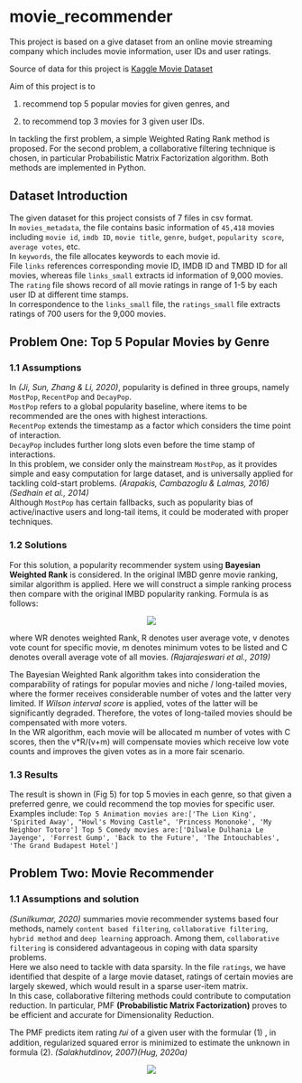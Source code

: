 # movie_recommender
 
This project is based on a give dataset from an online movie streaming company which includes movie information, user IDs and user ratings. 

Source of data for this project is [Kaggle Movie Dataset](https://www.kaggle.com/datasets/rounakbanik/the-movies-dataset)

Aim of this project is to 
1) recommend top 5 popular movies for given genres, and 

2) to recommend top 3 movies for 3 given user IDs. 

In tackling the first problem, a simple Weighted Rating Rank method is proposed. For the second problem, a collaborative filtering technique is chosen, in particular Probabilistic Matrix Factorization algorithm. Both methods are implemented in Python. 

## Dataset Introduction
The given dataset for this project consists of 7 files in csv format.   
In `movies_metadata`, the file contains basic information of `45,418` movies including `movie id`, `imdb ID`, `movie title`, `genre`, `budget`, `popularity score`, `average votes`, etc.   
In `keywords`, the file allocates keywords to each movie id.   
File `links` references corresponding movie ID, IMDB ID and TMBD ID for all movies, whereas file `links_small` extracts id information of 9,000 movies.   
The `rating` file shows record of all movie ratings in range of 1-5 by each user ID at different time stamps.   
In correspondence to the `links_small` file, the `ratings_small` file extracts ratings of 700 users for the 9,000 movies.  

## Problem One: Top 5 Popular Movies by Genre
### 1.1 Assumptions 
In *(Ji, Sun, Zhang & Li, 2020)*, popularity is defined in three groups, namely `MostPop`, `RecentPop` and `DecayPop`.   
`MostPop` refers to a global popularity baseline, where items to be recommended are the ones with highest interactions.   
`RecentPop` extends the timestamp as a factor which considers the time point of interaction.  
 `DecayPop` includes further long slots even before the time stamp of interactions.  
In this problem, we consider only the mainstream `MostPop`, as it provides simple and easy computation for large dataset, and is universally applied for tackling cold-start problems. *(Arapakis, Cambazoglu & Lalmas, 2016) (Sedhain et al., 2014)*   
Although `MostPop` has certain fallbacks, such as popularity bias of active/inactive users and long-tail items, it could be moderated with proper techniques.

### 1.2 Solutions
For this solution, a popularity recommender system using __Bayesian Weighted Rank__ is considered. In the original IMBD genre movie ranking, similar algorithm is applied. Here we will construct a simple ranking process then compare with the original IMBD popularity ranking. Formula is as follows:  
<p align="center">
  <img src="https://latex.codecogs.com/gif.latex?WR%20%3D%20%5Cfrac%7Bv%7D%7Bv&plus;m%7DR%20&plus;%20%5Cfrac%7Bm%7D%7Bv&plus;m%7DC">
</p>

where WR denotes weighted Rank, R denotes user average vote, v denotes vote count for specific movie, m denotes minimum votes to be listed and C denotes overall average vote of all movies. *(Rajarajeswari et al., 2019)*  

The Bayesian Weighted Rank algorithm takes into consideration the comparability of ratings for popular movies and niche / long-tailed movies, where the former receives considerable number of votes and the latter very limited. If *Wilson interval score* is applied, votes of the latter will be significantly degraded. Therefore, the votes of long-tailed movies should be compensated with more voters.   
In the WR algorithm, each movie will be allocated m number of votes with C scores, then the v*R/(v+m) will compensate movies which receive low vote counts and improves the given votes as in a more fair scenario.

### 1.3 Results
The result is shown in (Fig 5) for top 5 movies in each genre, so that given a preferred genre, we could recommend the top movies for specific user. Examples include: 
`Top 5 Animation movies are:['The Lion King', 'Spirited Away', "Howl's Moving Castle", 'Princess Mononoke', 'My Neighbor Totoro'] Top 5 Comedy movies are:['Dilwale Dulhania Le Jayenge', 'Forrest Gump', 'Back to the Future', 'The Intouchables', 'The Grand Budapest Hotel']`

## Problem Two: Movie Recommender
### 1.1 Assumptions and solution
*(Sunilkumar, 2020)* summaries movie recommender systems based four methods, namely `content based filtering`, `collaborative filtering`, `hybrid method` and `deep learning` approach. Among them, `collaborative filtering` is considered advantageous in coping with data sparsity problems.  
Here we also need to tackle with data sparsity. In the file `ratings`, we have identified that despite of a large movie dataset, ratings of certain movies are largely skewed, which would result in a sparse user-item matrix.    
In this case, collaborative filtering methods could contribute to computation reduction. In particular, PMF __(Probabilistic Matrix Factorization)__ proves to be efficient and accurate for Dimensionality Reduction.   
  
The PMF predicts item rating 𝑟̂𝑢𝑖 of a given user with the formular (1) , in addition, regularized squared error is minimized to estimate the unknown in formula (2). *(Salakhutdinov, 2007)(Hug, 2020a)*  
<p align="center">
  <img src="https://latex.codecogs.com/gif.latex?%5Chat%7Br%7D_%7Bui%7D%20%3D%20%5Cmu%20&plus;%20b_u%20&plus;%20b_i%20&plus;%20q_i%5ETp_u">
</p>



